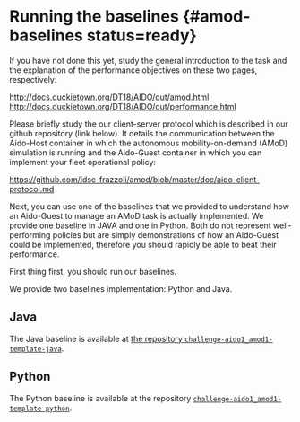 # Running the baselines {#amod-baselines status=ready}

If you have not done this yet, study the general introduction to the task and the explanation of the performance objectives on these two pages, respectively: 

http://docs.duckietown.org/DT18/AIDO/out/amod.html
http://docs.duckietown.org/DT18/AIDO/out/performance.html

Please briefly study the our client-server protocol which is described in our github repository (link below). It details the communication between the Aido-Host container in which the autonomous mobility-on-demand (AMoD) simulation is running and the Aido-Guest container in which you can implement your fleet operational policy:

https://github.com/idsc-frazzoli/amod/blob/master/doc/aido-client-protocol.md

Next, you can use one of the baselines that we provided to understand how an Aido-Guest to manage an AMoD task is actually implemented. We provide one baseline in JAVA and one in Python. Both do not represent well-performing policies but are simply demonstrations of how an Aido-Guest could be implemented, therefore you should rapidly be able to beat their performance. 


First thing first, you should run our baselines.

We provide two baselines implementation: Python and Java.

## Java

The Java baseline is available at [the repository `challenge-aido1_amod1-template-java`][challenge-aido1_amod1-template-java].

## Python

The Python baseline is available at the repository [`challenge-aido1_amod1-template-python`][challenge-aido1_amod1-template-python].

[challenge-aido1_amod1-template-python]: https://github.com/duckietown/challenge-aido1_amod1-template-python

[challenge-aido1_amod1-template-java]: https://github.com/duckietown/challenge-aido1_amod1-template-java
